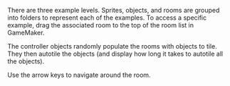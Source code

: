 There are three example levels. Sprites, objects, and rooms are grouped into folders to represent each of the examples. To access a specific example, drag the associated room to the top of the room list in GameMaker.

The controller objects randomly populate the rooms with objects to tile. They then autotile the objects (and display how long it takes to autotile all the objects).

Use the arrow keys to navigate around the room.
